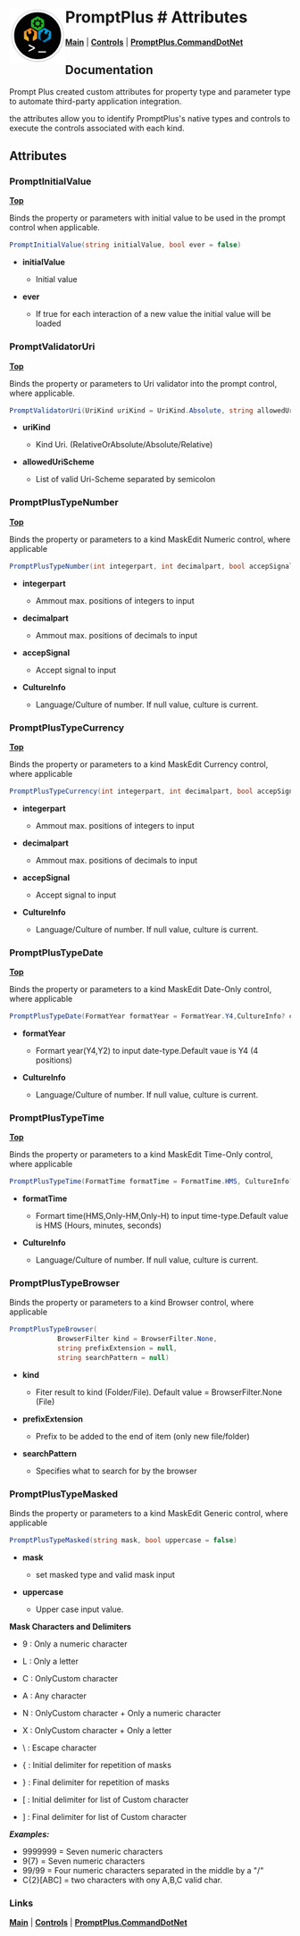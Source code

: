 # <img align="left" width="100" height="100" src="./images/icon.png"> PromptPlus # Attributes
[**Main**](index.md#help) | 
[**Controls**](index.md#apis) |
[**PromptPlus.CommandDotNet**](ppluscmddotnet.md#help)

## Documentation
Prompt Plus created custom attributes for property type and parameter type to automate third-party application integration.

the attributes allow you to identify PromptPlus's native types and controls to execute the controls associated with each kind.

## Attributes

### PromptInitialValue
[**Top**](#attributes)

Binds the property or parameters with initial value to be used in the prompt control when applicable.

```csharp
PromptInitialValue(string initialValue, bool ever = false)
```
- **initialValue**
    - Initial value

- **ever**
    - If true for each interaction of a new value the initial value will be loaded

### PromptValidatorUri
[**Top**](#attributes)

Binds the property or parameters to Uri validator into the prompt control, where applicable.

```csharp
PromptValidatorUri(UriKind uriKind = UriKind.Absolute, string allowedUriScheme = null)
```
- **uriKind**
    - Kind Uri. (RelativeOrAbsolute/Absolute/Relative)

- **allowedUriScheme**
    - List of valid Uri-Scheme separated by semicolon

### PromptPlusTypeNumber
[**Top**](#attributes)

Binds the property or parameters to a kind MaskEdit Numeric control, where applicable

```csharp
PromptPlusTypeNumber(int integerpart, int decimalpart, bool accepSignal = true, CultureInfo? cultureInfo = null)
```
- **integerpart**
    -  Ammout max. positions of integers to input

- **decimalpart**
    -  Ammout max. positions of decimals to input

- **accepSignal**
    -  Accept signal to input

- **CultureInfo**
    -  Language/Culture of number. If null value, culture is current.

### PromptPlusTypeCurrency
[**Top**](#attributes)

Binds the property or parameters to a kind MaskEdit Currency control, where applicable

```csharp
PromptPlusTypeCurrency(int integerpart, int decimalpart, bool accepSignal = true, CultureInfo? cultureInfo = null)
```
- **integerpart**
    -  Ammout max. positions of integers to input

- **decimalpart**
    -  Ammout max. positions of decimals to input

- **accepSignal**
    -  Accept signal to input

- **CultureInfo**
    -  Language/Culture of number. If null value, culture is current.

### PromptPlusTypeDate
[**Top**](#attributes)

Binds the property or parameters to a kind MaskEdit Date-Only control, where applicable

```csharp
PromptPlusTypeDate(FormatYear formatYear = FormatYear.Y4,CultureInfo? cultureInfo = null)
```
- **formatYear**
    -  Formart year(Y4,Y2) to input date-type.Default vaue is Y4 (4 positions)

- **CultureInfo**
    -  Language/Culture of number. If null value, culture is current.

### PromptPlusTypeTime
[**Top**](#attributes)

Binds the property or parameters to a kind MaskEdit Time-Only control, where applicable

```csharp
PromptPlusTypeTime(FormatTime formatTime = FormatTime.HMS, CultureInfo? cultureInfo = null)
```
- **formatTime**
    -  Formart time(HMS,Only-HM,Only-H) to input time-type.Default value is HMS (Hours, minutes, seconds)

- **CultureInfo**
    -  Language/Culture of number. If null value, culture is current.

### PromptPlusTypeBrowser

Binds the property or parameters to a kind Browser control, where applicable

```csharp
PromptPlusTypeBrowser(
            BrowserFilter kind = BrowserFilter.None,
            string prefixExtension = null,
            string searchPattern = null)
```
- **kind**
    -  Fiter result to kind (Folder/File). Default value = BrowserFilter.None (File)

- **prefixExtension**
    -  Prefix to be added to the end of item (only new file/folder)

- **searchPattern**
    -  Specifies what to search for by the browser

### PromptPlusTypeMasked

Binds the property or parameters to a kind MaskEdit Generic control, where applicable

```csharp
PromptPlusTypeMasked(string mask, bool uppercase = false)
```
- **mask**
    -  set masked type and valid mask input

- **uppercase**
    -  Upper case input value.

**Mask Characters and Delimiters**

 - 9 : Only a numeric character
 - L : Only a letter 
 - C : OnlyCustom character 
 - A : Any character
 - N : OnlyCustom character +  Only a numeric character
 - X : OnlyCustom character +  Only a letter

 - \ : Escape character
 - { : Initial delimiter for repetition of masks
 - } : Final delimiter for repetition of masks
 - \[ : Initial delimiter for list of Custom character
 - \] : Final delimiter for list of Custom character

**_Examples:_**

- 9999999 = Seven numeric characters
- 9{7} = Seven numeric characters
- 99\/99 = Four numeric characters separated in the middle by a "/"
- C{2}\[ABC\] = two characters with ony A,B,C valid char.
   
### Links
[**Main**](index.md#help) | 
[**Controls**](index.md#apis) |
[**PromptPlus.CommandDotNet**](ppluscmddotnet.md#help)

